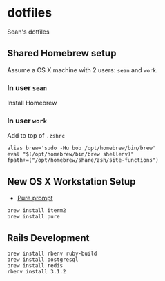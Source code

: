# dotfiles

Sean's dotfiles


## Shared Homebrew setup

Assume a OS X machine with 2 users: `sean` and `work`.

### In user `sean`

Install Homebrew


### In user `work`

Add to top of `.zshrc`

```
alias brew='sudo -Hu bob /opt/homebrew/bin/brew'
eval "$(/opt/homebrew/bin/brew shellenv)"
fpath+=("/opt/homebrew/share/zsh/site-functions")
```

## New OS X Workstation Setup

- [Pure prompt](https://github.com/sindresorhus/pure)

```
brew install iterm2
brew install pure
```

## Rails Development

```
brew install rbenv ruby-build
brew install postgresql
brew install redis
rbenv install 3.1.2
```
